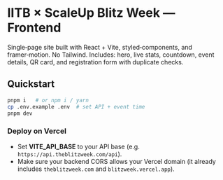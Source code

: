 # IITB × ScaleUp Blitz Week — Frontend

Single‑page site built with React + Vite, styled‑components, and framer‑motion. No Tailwind.
Includes: hero, live stats, countdown, event details, QR card, and registration form with duplicate checks.

## Quickstart

```bash
pnpm i   # or npm i / yarn
cp .env.example .env  # set API + event time
pnpm dev
```

### Deploy on Vercel
- Set **VITE_API_BASE** to your API base (e.g. `https://api.theblitzweek.com/api`).
- Make sure your backend CORS allows your Vercel domain (it already includes `theblitzweek.com` and `blitzweek.vercel.app`).
